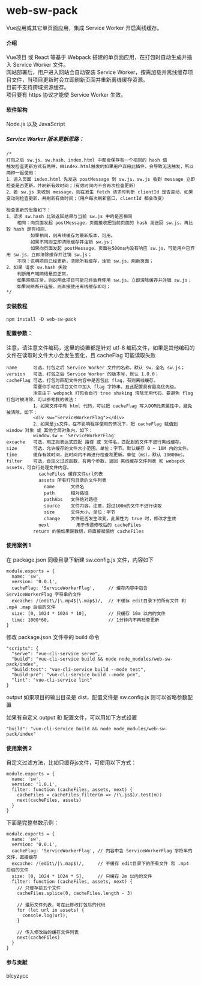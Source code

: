 # web-sw-pack

Vue应用或其它单页面应用，集成 Service Worker 开启离线缓存。<br>

#### 介绍

Vue项目 或 React 等基于 Webpack 搭建的单页面应用，在打包时自动生成并插入 Service Worker 文件。<br>
网站部署后，用户进入网站会自动安装 Service Worker，按需加载并离线缓存项目文件，当项目更新时会立即刷新页面并重新离线缓存资源。<br>
目前不支持跨域资源缓存。<br>
项目要有 https 协议才能使 Service Worker 生效。<br>


#### 软件架构

Node.js 以及 JavaScript


##### Service Worker 版本更新思路：
```
/*
打包之后 sw.js、sw.hash、index.html 中都会保存有一个相同的 hash 值
触发检查更新方式有两种，由index.html触发的如果用户弃用此插件，会导致无法触发，所以两种一起使用：
1、进入页面 index.html 先发送 postMessage 到 sw.js，sw.js 收到 message 立即检查是否更新，并刷新有效时间；（有效时间内不会再次检查更新）
2、若 sw.js 未收到 message，则在发生 fetch 请求时判断 clientId 是否变动，如果变动则检查更新，并刷新有效时间；（用户每次刷新窗口，clientId 都会改变）

检查更新的思路如下：
1、请求 sw.hash 比较返回结果与当前 sw.js 中的是否相同
    相同：向页面发起 postMessage，页面接收把当前页面的 hash 发送回 sw.js，再比较 hash 是否相同，
         如果相同，则离线缓存为最新版本，可用。
         如果不同则立即清除缓存并注销 sw.js；
         如果向页面发起 postMessage，页面在500ms内没有响应 sw.js，可能用户已弃用 sw.js，立即清除缓存并注销 sw.js；
    不同：说明项目已经更新，清除所有缓存，注销 sw.js，刷新页面；
2、如果 请求 sw.hash 失败
    判断用户端网络是否正常，
    如果网络正常，则说明此项目可能已经放弃使用 sw.js，立即清除缓存并注销 sw.js；
    如果网络断开连接，则直接使用离线缓存即可；
*/
```

#### 安装教程
```
npm install -D web-sw-pack
```


#### 配置参数：

注意，请注意文件编码，这里的设置都是针对 utf-8 编码文件，如果是其他编码的文件在读取时文件大小会发生变化，且 cacheFlag 可能读取失败

```
name      可选，打包之后 Service Worker 文件的名称，默认 sw，全名 sw.js；
version   可选，打包之后 Service Worker 的版本号，默认 1.0.0；
cacheFlag 可选，打包时匹配文件内容中是否包此 flag，有则离线缓存。
          需要你手动在项目文件中加入 flag 字符串，且此配置具有最高优先级。
          注意由于 webpack 打包会自行 tree shaking 清除无用代码，要避免 flag 打包时被清除，可以参考我的做法：
          1、如果文件中有 html 代码，可以把 cacheFlag 写入DOM元素属性中，避免被清除，如下：
          <div sw="ServiceWorkerFlag"></div>
          2、如果是js文件，在不影响程序使用的情况下，把 cacheFlag 赋值到 window 对象 或 其他全局对象内，如下：
          window.sw = 'ServiceWorkerFlag'
excache   可选，用正则表达式匹配 路径 或 文件名，匹配到的文件不进行离线缓存。
size      可选，允许缓存的文件大小范围。单位：字节。默认缓存 0 ~ 10M 内的文件。
time      缓存有效时间，此时间内不再进行检查和更新。单位（ms），默认 10000ms。
filter    可选，自定义过滤函数，有两个参数，返回 离线缓存文件列表 和 webapck assets，可自行处理文件内容。
            cacheFiles 缓存文件url列表
            assets 所有打包目录的文件列表
              name      文件名
              path      相对路径
              pathAbs   文件绝对路径
              source    文件内容，注意，超过100m的文件不进行读取
              size      文件大小，单位：字节
              change    文件是否发生改变，此属性为 true 时，修改才生效
            next          用于传递修改后的 cacheFiles
          return 的值如果是数组，将直接赋值给 cacheFiles
```


#### 使用案例 1

在 package.json 同级目录下新建 sw.config.js 文件，内容如下

```
module.exports = {
  name: 'sw',
  version: '0.0.1',
  cacheFlag: 'ServiceWorkerFlag',     // 缓存内容中包含 ServiceWorkerFlag 字符串的文件
  excache: /(edit\/|\.mp4$|\.map$)/,  // 不缓存 edit目录下的所有文件 和 .mp4 .map 后缀的文件
  size: [0, 1024 * 1024 * 10],        // 只缓存 10m 以内的文件
  time: 1000*60,                      // 1分钟内不再检查更新
}
```
修改 package.json 文件中的 build 命令

```
"scripts": {
  "serve": "vue-cli-service serve",
  "build": "vue-cli-service build && node node_modules/web-sw-pack/index",
  "build:test": "vue-cli-service build --mode test",
  "build:pre": "vue-cli-service build --mode pre",
  "lint": "vue-cli-service lint"
}
```


output 如果项目的输出目录是 dist，配置文件是 sw.config.js 则可以省略参数配置

如果有自定义 output 和 配置文件，可以用如下方式设置
```
"build": "vue-cli-service build && node node_modules/web-sw-pack/index"
```


#### 使用案例 2

自定义过滤方法，比如只缓存js文件，可使用以下方式：

```
module.exports = {
  name: 'sw',
  version: '1.0.1',
  filter: function (cacheFiles, assets, next) {
    cacheFiles = cacheFiles.filter(m => /(\.js$)/.test(m))
    next(cacheFiles, assets)
  }
}
```


下面是完整参数示例：

```
module.exports = {
  name: 'sw',
  version: '0.0.1',
  cacheFlag: 'ServiceWorkerFlag', // 内容中含 ServiceWorkerFlag 字符串的文件，直接缓存
  excache: /(edit\/|\.map$)/,     // 不缓存 edit目录下的所有文件 和 .mp4 后缀的文件
  size: [0, 1024 * 1024 * 5],     // 只缓存 2m 以内的文件
  filter: function (cacheFiles, assets, next) {
    // 只缓存前五个文件
    cacheFiles.splice(0, cacheFiles.length - 3)

    // 遍历文件列表，可在此修改打包后的代码
    for (let url in assets) {
      console.log(url);
    }

    // 传入修改后的缓存文件列表
    next(cacheFiles)
  }
}
```


#### 参与贡献
blcyzycc


